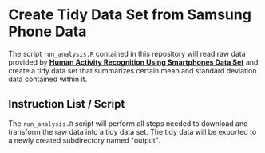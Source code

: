 # Create Tidy Data Set from Samsung Phone Data

The script `run_analysis.R` contained in this repository will read raw data provided by **[Human Activity Recognition Using Smartphones Data Set](http://archive.ics.uci.edu/ml/datasets/Human+Activity+Recognition+Using+Smartphones)** and create a tidy data set that summarizes certain mean and standard deviation data contained within it.

## Instruction List / Script

The `run_analysis.R` script will perform all steps needed to download and transform the raw data into a tidy data set. The tidy data will be exported to a newly created subdirectory named "output".
